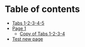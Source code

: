 # Table of contents

* [Tabs 1-2-3-4-5](README.md)
* [Page 1](page-1/README.md)
  * [Copy of Tabs 1-2-3-4](page-1/readme.md)
* [Test new page](test-new-page.md)
